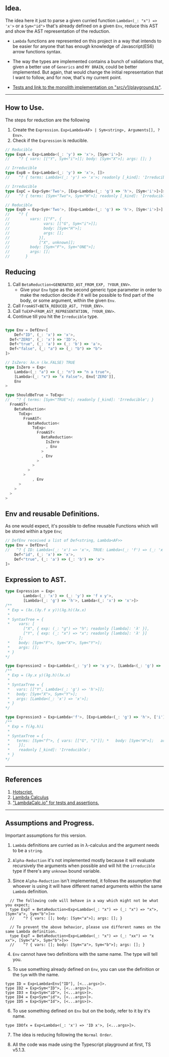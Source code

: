 ## Idea.

The idea here it just to parse a given curried function `Lambda<(_: "x") => 'x'>` or a `Sym<"id">` that's already defined on a given `Env`, reduce this AST and show the AST representation of the reduction.

- `Lambda` functions are represented on this project in a way that intends to be easier for anyone that has enough knowledge of Javascript(ES6) arrow functions syntax.

- The way the types are implemented contains a bunch of validations that, given a better use of `Generics` and `MY BRAIN`, could be better implemented. But again, that would change the initial representation that I want to follow, and for now, that's my current point.

- [Tests and link to the monolith implementation on "src/v1/playground.ts"](/src/v1//playground.ts).
---

## How to Use.

The steps for reduction are the following

1. Create the `Expression`. `Exp<Lambda<AF> | Sym<string>, Arguments[], ?Env>`.
2. Check if the `Expression` is reducible.

```Typescript
// Reducible
type ExpA = Exp<Lambda<(_: 'y') => 'x'>, [Sym<'i'>]>
//    ^? { vars: [["Y", Sym<"i">]]; body: [Sym<"X">]; args: []; }

// Irreducible
type ExpB = Exp<Lambda<(_: 'y') => 'x'>, []>
//    ^? { terms: Lambda<(_: 'y') => 'x'>; readonly [_kind]: 'Irreducible'; }

// Irreducible
type ExpC = Exp<Sym<'Two'>, [Exp<Lambda<(_: 'g') => 'h'>, [Sym<'i'>]>]>
//    ^? { terms: [Sym<"Two">, Sym<"H">]; readonly [_kind]: 'Irreducible'; }

// Reducible
type ExpD = Exp<Sym<'Two'>, [Exp<Lambda<(_: 'g') => 'h'>, [Sym<'i'>]>], Env>
//    ^? {
//     	   vars: [["F", {
//     	         vars: [["G", Sym<"i">]];
//     	         body: [Sym<"H">];
//     	         args: [];
//     	       }],
//     	       ["X", unknown]];
//     	   body: [Sym<"F">, Sym<"ONE">];
//     	   args: [];
// 		 }
```

## **Reducing**

1. Call `BetaReduction<GENERATED_AST_FROM_EXP, ?YOUR_ENV>`.
	- Give your `Env` type as the second generic type parameter in order to make the reduction decide if it will be possible to find part of the body, or some argument, within the given `Env`.
2. Call `FromAST<BETA_REDUCED_AST, ?YOUR_ENV>`.
3. Call `ToEXP<FROM_AST_REPRESENTATION, ?YOUR_ENV>`.
4. Continue till you hit the `Irreducible` type.
```Typescript

type Env = DefEnv<[
	Def<"ID", (_: 'x') => 'x'>,
  Def<"ZERO", (_: 'x') => 'ID'>,
  Def<"true", (_: 'a') => (_: 'b') => 'a'>,
  Def<"false", (_: "a") => (_: "b") => "b">
]>

// IsZero: λn.n (λx.FALSE) TRUE
type IsZero = Exp<
	Lambda<(_: "a") => (_: "n") => "n a true">,
	[Lambda<(_: "x") => "x False">, Env['ZERO']],
	Env
>

type ShouldBeTrue = ToExp<
//   ^? { terms: [Sym<"TRUE">]; readonly [_kind]: 'Irreducible'; }
  FromAST<
    BetaReduction<
      ToExp<
        FromAST<
          BetaReduction<
            ToExp<
              FromAST<
                BetaReduction<
                  IsZero
                  , Env
                >
                , Env
              >
            >
          >
        >
			, Env
      >
    >
  >
>

```

## Env and reusable Definitions.

As one would expect, it's possible to define reusable Functions which will be stored within a type `Env`;

```Typescript
// DefEnv received a list of Def<string, Lambda<AF>>
type Env = DefEnv<[
//   ^? { ID: Lambda<(_: 'x') => 'x'>, TRUE: Lambda<(_: 'f') => (_: 'x') => 'f x'> }
    Def<"id", (_: 'x') => 'x'>,
    Def<"true", (_: 'a') => (_: 'b') => 'a'>
]>
```

## Expression to AST.

```TypeScript
type Expression = Exp<
        Lambda<(_: 'x') => (_: 'y') => 'f x y'>,
        [Lambda<(_: 'g') => 'h'>, Lambda<(_: 'x') => 'x'>]>
/**
 * Exp = (λx.(λy.f x y))(λg.h)(λx.x)
 *
 * SyntaxTree = {
 *    vars: [
        ["X", { exp: (_: "g") => "h"; readonly [lambda]: 'λ' }],
        ["Y", { exp: (_: "x") => "x"; readonly [lambda]: 'λ' }]
      ];
 *    body: [Sym<"F">, Sym<"X">, Sym<"Y">];
 *    args: [];
 * }
*/

type Expression2 = Exp<Lambda<(_: 'y') => 'x y'>, [Lambda<(_: 'g') => 'h'>, Lambda<(_: 'x') => 'x'>]>
/**
 * Exp = (λy.x y)(λg.h)(λx.x)
 *
 * SyntaxTree = {
 *   vars: [["Y", Lambda<(_: 'g') => 'h'>]];
 *   body: [Sym<"X">, Sym<"Y">];
 *   args: [Lambda<(_: 'x') => 'x'>];
 * }
*/

type Expression3 = Exp<Lambda<'f'>, [Exp<Lambda<(_: 'g') => 'h'>, ['i']>]>
/**
 * Exp = f(λg.h)i
 *
 * SyntaxTree = {
 *   terms: [Sym<"f">, { vars: [["G", "i"]]; *   body: [Sym<"H">];   args: [];
 *    }];
 *    readonly [_kind]: 'Irreducible';
 * }
*/
```

---

## References
1. [Hotscript.](https://github.com/gvergnaud/hotscript)
2. [Lambda Calculus](https://en.wikipedia.org/wiki/Lambda_calculus#Normal_forms_and_confluence)
3. ["LambdaCalc.io" for tests and assertions.](https://lambdacalc.io/)

---

## Assumptions and Progress.

Important assumptions for this version.

  1. `Lambda` definitions are curried as in λ-calculus and the argument needs to be a `string`.

  2. `Alpha-Reduction` it's not implemented mostly because it will evaluate recursively the arguments when possible and will hit the `irreducible` type if there's any `unknown` bound variable.

  3. Since `Alpha-Reduction` isn't implemented, it follows the assumption that whoever is using it will have different named arguments within the same `Lambda` definition. 
  ```TS
    // The following code will behave in a way which might not be what you expect;
    type ExpT = BetaReduction<Exp<Lambda<(_: "x") => (_: "x") => "x">, [Sym<"a">, Sym<"b">]>>
    //    ^? { vars: []; body: [Sym<"a">]; args: []; }

    // To prevent the above behavior, please use different names on the same Lambda definition.
    type ExpT = BetaReduction<Exp<Lambda<(_: "x") => (_: "xx") => "x xx">, [Sym<"a">, Sym<"b">]>>
    //    ^? { vars: []; body: [Sym<"a">, Sym<"b">]; args: []; }
  ```

  4. `Env` cannot have two definitions with the same name. The type will tell you.

  5. To use something already defined on `Env`, you can use the definition or the `Sym` with the name.
  ```TS
  type ID = Exp<Lambda<Env["ID"], [<...args>]>.
  type ID2 = Exp<Sym<"ID">, [<...args>]>.
  type ID3 = Exp<Sym<"iD">, [<...args>]>.
  type ID4 = Exp<Sym<"id">, [<...args>]>.
  type ID5 = Exp<Sym<"Id">, [<...args>]>.
  ```
  6. To use something defined on `Env` but on the body, refer to it by it's name.

  ```TS
  type IDOfx = Exp<Lambda<(_: 'x') => 'ID x'>, [<...args>]>.
  ```

  7. The idea is reducing following the `Normal Order`.

  8. All the code was made using the Typescript playground at first, TS v5.1.3.
